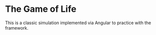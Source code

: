 # The Game of Life
This is a classic simulation implemented via Angular to practice with the framework.